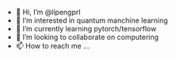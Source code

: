 - 👋 Hi, I’m @lipengprl
- 👀 I’m interested in quantum manchine learning
- 🌱 I’m currently learning pytorch/tensorflow
- 💞️ I’m looking to collaborate on computering
- 📫 How to reach me ...

<!---
lipengprl/lipengprl is a ✨ special ✨ repository because its `README.md` (this file) appears on your GitHub profile.
You can click the Preview link to take a look at your changes.
--->
